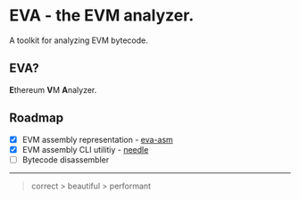 # EVA - the EVM analyzer.

A toolkit for analyzing EVM bytecode.

## EVA?
**E**thereum **V**M **A**nalyzer.

## Roadmap
- [x] EVM assembly representation - [eva-asm](https://github.com/evanalyzer/eva/tree/main/crates/asm)
- [x] EVM assembly CLI utilitiy - [needle](https://github.com/evanalyzer/eva/tree/main/bin/needle)
- [ ] Bytecode disassembler

---

> correct > beautiful > performant
